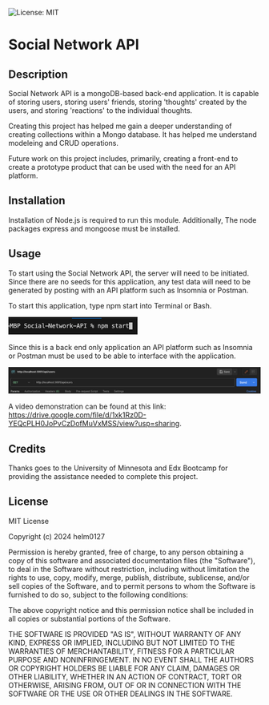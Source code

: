 ![License: MIT](https://img.shields.io/badge/License-MIT-yellow.svg)

# Social Network API

## Description

Social Network API is a mongoDB-based back-end application. It is capable of storing users, storing users' friends, storing 'thoughts' created by the users, and storing 'reactions' to the individual thoughts.

Creating this project has helped me gain a deeper understanding of creating collections within a Mongo database. It has helped me understand modeleing and CRUD operations.

Future work on this project includes, primarily, creating a front-end to create a prototype product that can be used with the need for an API platform.

## Installation

Installation of Node.js is required to run this module. Additionally, The node packages express and mongoose must be installed.

## Usage

To start using the Social Network API, the server will need to be initiated. Since there are no seeds for this application, any test data will need to be generated by posting with an API platform such as Insomnia or Postman.

To start this application, type npm start into Terminal or Bash.

![How To Start Social Network API](./assets/images/Start_Social_Network_API.png)

Since this is a back end only application an API platform such as Insomnia or Postman must be used to be able to interface with the application.

![Postman Example](./assets/images/Postman_Social_Network_API.png)

A video demonstration can be found at this link: https://drive.google.com/file/d/1xk1Rz0D-YEQcPLH0JoPvCzDofMuVxMSS/view?usp=sharing.

## Credits

Thanks goes to the University of Minnesota and Edx Bootcamp for providing the assistance needed to complete this project. 

## License

MIT License

Copyright (c) 2024 helm0127

Permission is hereby granted, free of charge, to any person obtaining a copy
of this software and associated documentation files (the "Software"), to deal
in the Software without restriction, including without limitation the rights
to use, copy, modify, merge, publish, distribute, sublicense, and/or sell
copies of the Software, and to permit persons to whom the Software is
furnished to do so, subject to the following conditions:

The above copyright notice and this permission notice shall be included in all
copies or substantial portions of the Software.

THE SOFTWARE IS PROVIDED "AS IS", WITHOUT WARRANTY OF ANY KIND, EXPRESS OR
IMPLIED, INCLUDING BUT NOT LIMITED TO THE WARRANTIES OF MERCHANTABILITY,
FITNESS FOR A PARTICULAR PURPOSE AND NONINFRINGEMENT. IN NO EVENT SHALL THE
AUTHORS OR COPYRIGHT HOLDERS BE LIABLE FOR ANY CLAIM, DAMAGES OR OTHER
LIABILITY, WHETHER IN AN ACTION OF CONTRACT, TORT OR OTHERWISE, ARISING FROM,
OUT OF OR IN CONNECTION WITH THE SOFTWARE OR THE USE OR OTHER DEALINGS IN THE
SOFTWARE.
















